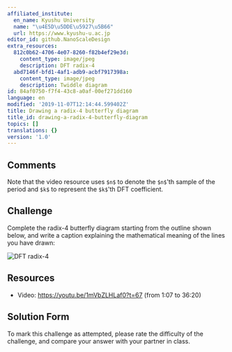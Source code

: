 ```yaml
---
affiliated_institute:
  en_name: Kyushu University
  name: "\u4E5D\u5DDE\u5927\u5B66"
  url: https://www.kyushu-u.ac.jp
editor_id: github.NanoScaleDesign
extra_resources:
  812c0b62-4706-4e07-8260-f82b4ef29e3d:
    content_type: image/jpeg
    description: DFT radix-4
  abd7146f-bfd1-4af1-adb9-acbf7917398a:
    content_type: image/jpeg
    description: Twiddle diagram
id: 84af0750-f7f4-43c8-a0af-00ef271dd160
language: en
modified: '2019-11-07T12:14:44.599402Z'
title: Drawing a radix-4 butterfly diagram
title_id: drawing-a-radix-4-butterfly-diagram
topics: []
translations: {}
version: '1.0'
---
```


## Comments
Note that the video resource uses `$n$` to denote the `$n$`'th sample of the period and `$k$` to represent the `$k$`'th DFT coefficient.


## Challenge
Complete the radix-4 butterfly diagram starting from the outline shown below, and write a caption explaining the mathematical meaning of the lines you have drawn:

![DFT radix-4](/api/v0/teachers/github.NanoScaleDesign/resources/public/812c0b62-4706-4e07-8260-f82b4ef29e3d.jpeg/812c0b62-4706-4e07-8260-f82b4ef29e3d.jpeg)

## Resources
- Video: https://youtu.be/1mVbZLHLaf0?t=67 (from 1:07 to 36:20)


## Solution Form
To mark this challenge as attempted, please rate the difficulty of the challenge, and compare your answer with your partner in class.

